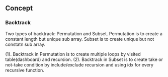 ## Concept


### Backtrack

Two types of backtrack: Permutation and Subset.
Permutation is to create a constant length but unique sub array. Subset is to create unique but not constatn sub array.

(1). Backtrack in Permutation is to create multiple loops by visited table(dashboard) and recursion.
(2). Backtrack in Subset is to create take or not-take condition by include/exclude recursion and using idx for every recursive function.


